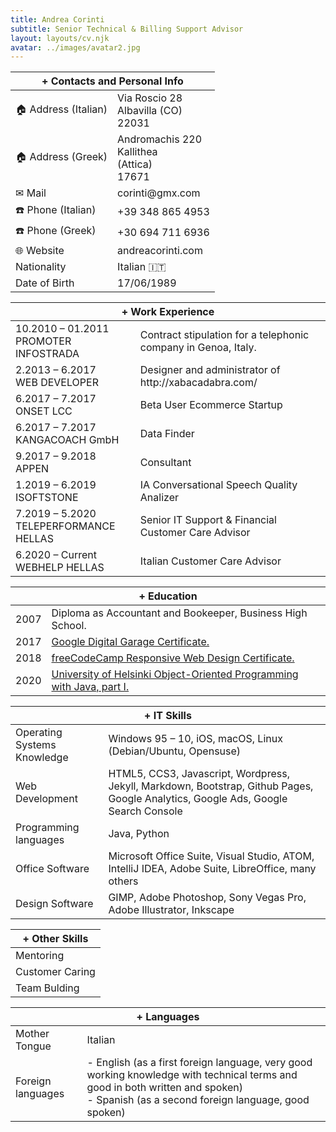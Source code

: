 ```yaml
---
title: Andrea Corinti
subtitle: Senior Technical & Billing Support Advisor
layout: layouts/cv.njk
avatar: ../images/avatar2.jpg
---
```


<table>
<thead>
  <tr>
    <th colspan="2">+ Contacts and Personal Info</th>
  </tr>
</thead>  
  <tr>
    <td>🏠 Address (Italian)<br></td>
    <td>Via Roscio 28<br>Albavilla (CO)<br>22031</td>
  </tr>
  <tr>
    <td>🏠 Address (Greek)</td>
    <td>Andromachis 220<br>Kallithea<br>(Attica)<br>17671</td>
  </tr>
  <tr>
    <td>✉ Mail<br></td>
    <td>corinti@gmx.com</td>
  </tr>
  <tr>
    <td>☎️ Phone (Italian)</td>
    <td>+39 348 865 4953</td>
  </tr>
  <tr>
    <td>☎️ Phone (Greek)</td>
    <td>+30 694 711 6936</td>
  </tr>
  <tr>
    <td>🌐 Website<br></td>
    <td>andreacorinti.com</td>
  </tr>
  <tr>
    <td>Nationality</td>
    <td>Italian 🇮🇹</td>
  </tr>
  <tr>
    <td>Date of Birth</td>
    <td>17/06/1989</td>
  </tr>
</table>

<table>
<thead>
  <tr>
    <th colspan="2">+ Work Experience</th>
  </tr>
</thead>  
  <tr>
    <td>10.2010 – 01.2011<br>PROMOTER INFOSTRADA</td>
    <td>Contract stipulation for a telephonic company in Genoa, Italy.</td>
  </tr>
  <tr>
    <td>2.2013 – 6.2017<br>WEB DEVELOPER</td>
    <td>Designer and administrator of http://xabacadabra.com/</td>
  </tr>
  <tr>
    <td>6.2017 – 7.2017<br>ONSET LCC</td>
    <td>Beta User Ecommerce Startup</td>
  </tr>
  <tr>
    <td>6.2017 – 7.2017<br>KANGACOACH GmbH</td>
    <td>Data Finder</td>
  </tr>
  <tr>
    <td>9.2017 – 9.2018<br>APPEN</td>
    <td>Consultant</td>
  </tr>
  <tr>
    <td>1.2019 – 6.2019<br>ISOFTSTONE</td>
    <td>IA Conversational Speech Quality Analizer</td>
  </tr>
  <tr>
    <td>7.2019 – 5.2020<br>TELEPERFORMANCE HELLAS</td>
    <td>Senior IT Support & Financial Customer Care Advisor</td>
  </tr>
  <tr>
    <td>6.2020 – Current<br>WEBHELP HELLAS</td>
    <td>Italian Customer Care Advisor</td>
  </tr>  
</table>

<table>
<thead>
  <tr>
    <th colspan="2">+ Education</th>
  </tr>
</thead>  
  <tr>
    <td>2007</td>
    <td>Diploma as Accountant and Bookeeper, Business High School.</td>
  </tr>
  <tr>  
    <td>2017</td>
    <td><a href="https://learndigital.withgoogle.com/eccellenzeindigitale/certificate.pdf">Google Digital Garage Certificate.</a></td>
  </tr>
  <tr>  
    <td>2018</td>
    <td><a href="https://www.freecodecamp.org/certification/xabacadabra/responsive-web-design">freeCodeCamp Responsive Web Design Certificate.</a></td>
  </tr>
  <tr>  
    <td>2020</td>
    <td><a href="https://tmc.mooc.fi/certificates/1907">University of Helsinki Object-Oriented Programming with Java, part I.</a></td>
  </tr>  
</table>

<table>
<thead>
  <tr>
    <th colspan="2">+ IT Skills</th>
  </tr>
</thead>  
  <tr>
    <td>Operating Systems Knowledge</td>
    <td>Windows 95 – 10, iOS, macOS, Linux (Debian/Ubuntu, Opensuse)</td>
  </tr>
  <tr>  
    <td>Web Development</td>
    <td>HTML5, CCS3, Javascript, Wordpress, Jekyll, Markdown, Bootstrap, Github Pages, Google Analytics, Google Ads, Google Search Console</td>
  </tr>  
  <tr>  
    <td>Programming languages</td>
    <td>Java, Python</td>
  </tr>
  <tr>  
    <td>Office Software</td>
    <td>Microsoft Office Suite, Visual Studio, ATOM, IntelliJ IDEA, Adobe Suite, LibreOffice, many others</td>
  </tr>  
  <tr>  
    <td>Design Software</td>
    <td>GIMP, Adobe Photoshop, Sony Vegas Pro, Adobe Illustrator, Inkscape</td>
  </tr>  
</table>

<table>
<thead>
  <tr>
    <th colspan="2">+ Other Skills</th>
  </tr>
</thead>  
  <tr>
    <td>Mentoring</td>
  </tr>
  <tr>  
    <td>Customer Caring</td>
  </tr>
  <tr>  
    <td>Team Bulding</td>
  </tr>
</table>

<table>
<thead>
  <tr>
    <th colspan="2">+ Languages</th>
  </tr>
</thead>  
  <tr>
    <td>Mother Tongue</td>
    <td>Italian</td>
  </tr>
  <tr>  
    <td>Foreign languages</td>
    <td>- English
    (as a first foreign language, very good working knowledge with technical terms and good in both written and spoken)
    <br>- Spanish (as a second foreign language, good spoken)</td>
  </tr>
</table>